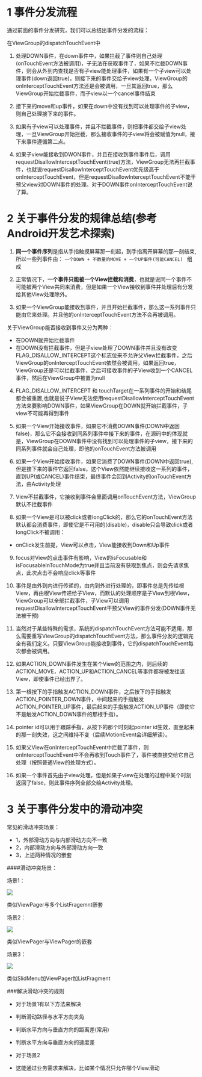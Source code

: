 # 1 事件分发流程

通过前面的事件分发研究，我们可以总结出事件分发的流程：

在ViewGroup的dispatchTouchEvent中

1. 处理DOWN事件，在down事件中，如果拦截了事件则自己处理(onTouchEvent方法被调用)，子无法在获取事件了，如果不拦截DOWN事件，则会从外到内查找是否有子view能处理事件，如果有一个子view可以处理事件(down返回true)，则接下来的事件交给子view处理，ViewGroup的onInterceptTouchEvent方法还是会被调用，一旦其返回true，那么ViewGroup开始拦截事件，而子view以一个cancel事件结束

2. 接下来的move和up事件，如果在down中没有找到可以处理事件的子view，则自己处理接下来的事件。

3. 如果有子view可以处理事件，并且不拦截事件，则把事件都交给子view处理，一旦ViewGroup开始拦截，那么接收事件的子view将会被赋值为null，接下来事件遵循第二点。

4. 如果子view能接收到DWON事件，并且在接收到事件事件后，调用requestDisallowInterceptTouchEvent(true)方法，ViewGroup无法再拦截事件，也就说requestDisallowInterceptTouchEvent优先级高于onInterceptTouchEvent，但是requestDisallowInterceptTouchEvent不能干预父view对DOWN事件的处理。对于DOWN事件onInterceptTouchEvent说了算。





# 2 关于事件分发的规律总结(参考Android开发艺术探索)


1. **同一个事件序列**是指从手指触摸屏幕那一刻起，到手指离开屏幕的那一刻结束,所以一些列事件由：
`一个DOWN + 不数量的MOVE + 一个UP事件(可能CANCEL) `
组成

2. 正常情况下，**一个事件只能被一个View拦截和消费**，也就是说同一个事件不可能被两个View共同来消费，但是如果一个View接收到事件并处理后有分发给其他View处理除外。

3. 如果一个ViewGroup能接收到事件，并且开始拦截事件，那么这一系列事件只能由它来处理。并且他的onInterceptTouchEvent方法不会再被调用。

 关于ViewGroup能否接收到事件又分为两种：
 - 在DOWN就开始拦截事件
 - 在DOWN没有拦截事件，但是子view处理了DOWN事件并且没有改变FLAG_DISALLOW_INTERCEPT这个标志位来不允许父View拦截事件，之后ViewGroup的onInterceptTouchEvent依然会被调用，如果返回true，ViewGroup还是可以拦截事件，之后可接收事件的子View收到一个CANCEL事件，然后在ViewGroup中被置为null

4. FLAG_DISALLOW_INTERCEPT 和 touchTarget在一系列事件的开始和结尾都会被重置,也就是说子View无法使用requestDisallowInterceptTouchEvent方法来要影响DOWN事件，如果ViewGroup在DOWN就开始拦截事件，子view不可能再得到事件

5. 如果一个View开始接收事件，如果它不消费DOWN事件(DOWN中返回false)，那么它不会接收到同系列事件中接下来的事件，在源码中的体现就是，ViewGroup在DOWN事件中没有找到可以处理事件的子view，接下来的同系列事件就会自己处理，即他的onTouchEvent方法被调用

6. 如果一个View开始接收事件，如果它消费了DOWN事件(DOWN中返回true),但是接下来的事件它返回false，这个View依然能继续接收这一系列的事件，直到UP(或CANCEL)事件结束，最终事件会回到Activity的onTouchEvent方法，由Activity处理

7. View不拦截事件，它接收到事件会里面调用onTouchEvent方法，ViewGroup默认不拦截事件

8. 如果一个View是可以被click或者longClick的，那么它的onTouchEvent方法默认都会消费事件，即使它是不可用的(disable)，disable只会导致click或者longClick不被调用：
 - onClick发生前提，View可以点击，View能接收到Down和Up事件

9. focus对View的点击事件有影响，View的isFocusable和isFocusableInTouchMode为true并且当前没有获取到焦点，则会先请求焦点，此次点击不会响应click等事件

10. 事件是由外到内进行传递的，由内到外进行处理的，即事件总是先传给根View，再由根View传递给子View，而默认的处理顺序是子View到根View，ViewGroup可以全部拦截事件，子View可以调用requestDisallowInterceptTouchEvent干预父View的事件分发(DOWN事件无法被干预)

11. 当然对于某些特殊的需求，系统的dispatchTouchEvent方法可能不适用，那么需要重写ViewGroup的dispatchTouchEvent方法，那么事件分发的逻辑完全有我们定义。只要ViewGroup能接收到事件，它的dispatchTouchEvent每次都会被调用。

12. 如果ACTION_DOWN事件发生在某个View的范围之内，则后续的ACTION_MOVE，ACTION_UP和ACTION_CANCEL等事件都将被发往该View，即使事件已经出界了。

13. 第一根按下的手指触发ACTION_DOWN事件，之后按下的手指触发ACTION_POINTER_DOWN事件，中间起来的手指触发ACTION_POINTER_UP事件，最后起来的手指触发ACTION_UP事件（即使它不是触发ACTION_DOWN事件的那根手指）。

14. pointer id可以用于跟踪手指，从按下的那个时刻起pointer id生效，直至起来的那一刻失效，这之间维持不变（后续MotionEvent会详细解读）。

15. 如果父View在onInterceptTouchEvent中拦截了事件，则onInterceptTouchEvent中不会再收到Touch事件了，事件被直接交给它自己处理（按照普通View的处理方式）。

16. 如果一个事件首先由子view处理，但是如果子view在处理的过程中某个时刻返回了false，则此事件序列全部交给Activity处理。


# 3 关于事件分发中的滑动冲突

常见的滑动冲突场景：

- 1，外部滑动方向与内部滑动方向不一致
- 2，内部滑动方向与外部滑动方向一致
- 3，上述两种情况的嵌套


####滑动冲突场景：

场景1：

![](img/008_左右上下冲突.png)

类似ViewPager与多个ListFragemnt嵌套


场景2：


![](img/008_同向冲突.png)

类似ViewPager与ViewPager的嵌套

场景3：

![](img/008_复杂冲突.png)

类似SlidMenu加ViewPager加ListFragment






###解决滑动冲突的规则

- 对于场景1有以下方法来解决
 - 判断滑动路径与水平方向夹角
 - 判断水平方向与垂直方向的距离差(常用)
 - 判断水平方向与垂直方向的速度差

- 对于场景2
 - 这能通过业务需求来解决，比如某个情况只允许哪个View滑动
